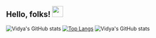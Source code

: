 
## Hello, folks! <img src="https://raw.githubusercontent.com/MartinHeinz/MartinHeinz/master/wave.gif" width="30px">
![Vidya's GitHub stats](https://github-readme-stats.vercel.app/api?username=Vidya1899&show_icons=true&theme=radical)
[![Top Langs](https://github-readme-stats.vercel.app/api/top-langs/?username=Vidya1899&layout=compact)](https://github.com/Vidya1899/github-readme-stats)
![Vidya's GitHub stats](https://github-readme-stats.vercel.app/api?username=Vidya1899&count_private=true)



<!--
### Hi there 👋
**Vidya1899/Vidya1899** is a ✨ _special_ ✨ repository because its `README.md` (this file) appears on your GitHub profile.

Here are some ideas to get you started:

- 🔭 I’m currently working on ...
- 🌱 I’m currently learning ...
- 👯 I’m looking to collaborate on ...
- 🤔 I’m looking for help with ...
- 💬 Ask me about ...
- 📫 How to reach me: ...
- 😄 Pronouns: ...
- ⚡ Fun fact: ...
-->
